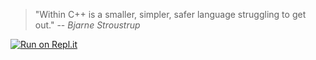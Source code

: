 >"Within C++ is a smaller, simpler, safer language struggling to get out."
>-- <cite>Bjarne Stroustrup</cite>


[![Run on Repl.it](https://repl.it/badge/github/mike0ike/programming_practice)](https://repl.it/github/mike0ike/programming_practice)